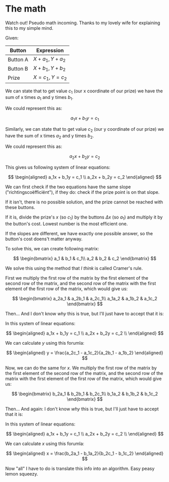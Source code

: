 # The math

Watch out! Pseudo math incoming. Thanks to my lovely wife for explaining this
to my simple mind.

Given:

| **Button**   | **Expression**       |
|--------------|----------------------|
| Button A     | $`X + a_1, Y + a_2`$ |
| Button B     | $`X + b_1, Y + b_2`$ |
| Prize        | $`X = c_1, Y = c_2`$ |

We can state that to get value $`c_1`$ (our x coordinate of our prize) we have 
the sum of x times $`a_1`$ and y times $`b_1`$.

We could represent this as:

$$
a_1x + b_1y = c_1
$$

Similarly, we can state that to get value $`c_2`$ (our y coordinate of our 
prize) we have the sum of x times $`a_2`$ and y times $`b_2`$.

We could represent this as:

$$
a_2x + b_2y = c_2
$$

This gives us following system of linear equations:

$$
\begin{aligned}
a_1x + b_1y = c_1 \\
a_2x + b_2y = c_2
\end{aligned}
$$

We can first check if the two equations have the same slope 
("richtingscoëfficiënt"), if they do: check if the prize point is on that slope.

If it isn't, there is no possible solution, and the prize cannot be reached with
these buttons.

If it is, divide the prize's $`x`$ (so $`c_1`$) by the buttons $`\Delta x`$
(so $`a_1`$) and multiply it by the button's cost. Lowest number is the most 
efficient one.

If the slopes are different, we have exactly one possible answer, so the 
button's cost doens't matter anyway.

To solve this, we can create following matrix:

$$
\begin{bmatrix}
a_1 & b_1 & c_1\\
a_2 & b_2 & c_2
\end{bmatrix}
$$

We solve this using the method that _I think_ is called Cramer's rule.

First we multiply the first row of the matrix by the first element of the
second row of the matrix, and the second row of the matrix with the first
element of the first row of the matrix, which would give us:

$$
\begin{bmatrix}
a_2a_1 & a_2b_1 & a_2c_1\\
a_1a_2 & a_1b_2 & a_1c_2
\end{bmatrix}
$$

Then... And I don't know _why_ this is true, but I'll just have to accept that
it is:

In this system of linear equations:

$$
\begin{aligned}
a_1x + b_1y = c_1 \\
a_2x + b_2y = c_2 \\
\end{aligned}
$$

We can calculate $`y`$ using this forumla:

$$
\begin{aligned}
y = \frac{a_2c_1 - a_1c_2}{a_2b_1 - a_1b_2}
\end{aligned}
$$

Now, we can do the same for $`x`$. We multiply the first row of the matrix by
the first element of the second row of the matrix, and the second row of the 
matrix with the first element of the first row of the matrix, which would give
us:

$$
\begin{bmatrix}
b_2a_1 & b_2b_1 & b_2c_1\\
b_1a_2 & b_1b_2 & b_1c_2
\end{bmatrix}
$$


Then... And again: I don't know _why_ this is true, but I'll just have to accept
that it is:

In this system of linear equations:

$$
\begin{aligned}
a_1x + b_1y = c_1 \\
a_2x + b_2y = c_2 \\
\end{aligned}
$$

We can calculate $`x`$ using this forumla:

$$
\begin{aligned}
x = \frac{b_2a_1 - b_1a_2}{b_2c_1 - b_1c_2}
\end{aligned}
$$

Now "all" I have to do is translate this info into an algorithm. Easy peasy
lemon squeezy.
